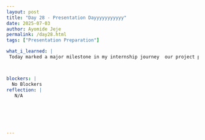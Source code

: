 ```yaml
---
layout: post
title: "Day 28 - Presentation Dayyyyyyyyyyy"
date: 2025-07-03
author: Ayomide Jeje
permalink: /day28.html
tags: ["Presentation Preparation"]

what_i_learned: |
 Today marked a major milestone in my internship journey  our project presentation day. I had the opportunity to present several key slides from our team’s work, including the Project Summary, Expected Outcomes, Progress Update, Preliminary Data Findings, and two demos showcasing our results from both datasets. During my presentation, I explained the core goal of our ECGNet system, walked through our data pipeline, and discussed how we trained deep learning models like the 1D CNN and 1D CNN + Transformer. I also explained the significance of our confusion matrix and how we measured model performance using time and frequency domain inputs. I felt nervous initially, but once I started speaking, I gained confidence and was able to clearly communicate our progress and challenges. Presenting today helped me realize how far we’ve come as a team  from raw ECG data to building working AI models with meaningful clinical potential. It was a proud and reflective moment, and I’m looking forward to what we achieve next.



blockers: |
  No Blockers
reflection: |
   N/A






---
```

